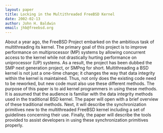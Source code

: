 ```yaml
---
layout: paper
title: Locking in the Multithreaded FreeBSD Kernel
date: 2002-02-13
author: John H. Baldwin
email: jhb@freebsd.org
---
```

About a year ago, the FreeBSD Project embarked on the ambitious task of multithreading its kernel. The primary goal of this project is to improve performance on multiprocessor (MP) systems by allowing concurrent access to the kernel while not drastically hurting performance on uniprocessor (UP) systems. As a result, the project has been dubbed the SMP next generation project, or SMPng for short.
Multithreading a BSD kernel is not just a one-time change; it changes the way that data integrity within the kernel is maintained. Thus, not only does the existing code need to be reworked, but new code must also use these different methods. The purpose of this paper is to aid kernel programmers in using these methods.
It is assumed that the audience is familiar with the data integrity methods used in the traditional BSD kernel. The paper will open with a brief overview of these traditional methods. Next, it will describe the synchronization primitives new to the multithreaded FreeBSD kernel including a set of guidelines concerning their use. Finally, the paper will describe the tools provided to assist developers in using these synchronization primitives properly. 
